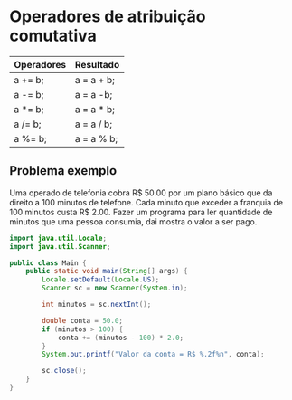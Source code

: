 # Operadores de atribuição comutativa
Operadores  | Resultado
---         | ---
a += b;     | a = a + b;
a -= b;     | a = a -b;
a *= b;     | a = a * b;
a /= b;     | a = a / b;
a %= b;     | a = a % b;

## Problema exemplo
Uma operado de telefonia cobra R$ 50.00 por um plano básico que da direito a 100 minutos de telefone. Cada minuto que exceder a franquia de 100 minutos custa R$ 2.00. Fazer um programa para ler quantidade de minutos que uma pessoa consumia, dai mostra o valor a ser pago.
```java
import java.util.Locale;
import java.util.Scanner;

public class Main {
    public static void main(String[] args) {
        Locale.setDefault(Locale.US);
        Scanner sc = new Scanner(System.in);

        int minutos = sc.nextInt();

        double conta = 50.0;
        if (minutos > 100) {
            conta += (minutos - 100) * 2.0;
        }
        System.out.printf("Valor da conta = R$ %.2f%n", conta);

        sc.close();
    }
}
```